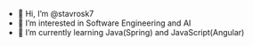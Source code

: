 - 👋 Hi, I’m @stavrosk7
- 👀 I’m interested in Software Engineering and AI
- 🌱 I’m currently learning Java(Spring) and JavaScript(Angular)

<!---
stavrosk7/stavrosk7 is a ✨ special ✨ repository because its `README.md` (this file) appears on your GitHub profile.
You can click the Preview link to take a look at your changes.
--->
